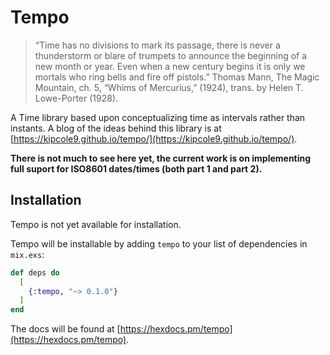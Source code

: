 # Tempo

> “Time has no divisions to mark its passage, there is never a thunderstorm or blare of trumpets to announce the beginning of a new month or year. Even when a new century begins it is only we mortals who ring bells and fire off pistols.” Thomas Mann, The Magic Mountain, ch. 5, “Whims of Mercurius,” (1924), trans. by Helen T. Lowe-Porter (1928).

A Time library based upon conceptualizing time as intervals rather than instants.  A blog of the ideas behind this library is at [https://kipcole9.github.io/tempo/](https://kipcole9.github.io/tempo/).

**There is not much to see here yet, the current work is on implementing full suport for ISO8601 dates/times (both part 1 and part 2).**

## Installation

Tempo is not yet available for installation.

Tempo will be installable by adding `tempo` to your list of dependencies in `mix.exs`:

```elixir
def deps do
  [
    {:tempo, "~> 0.1.0"}
  ]
end
```

The docs will be found at [https://hexdocs.pm/tempo](https://hexdocs.pm/tempo).

